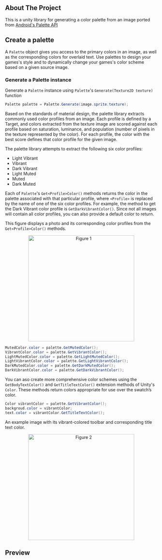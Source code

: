 ## About The Project
 This is a unity library for generating a color palette from an image ported from [Android's Palette API](https://developer.android.com/training/material/palette-colors)
 
## Create a palette
 A `Palette` object gives you access to the primary colors in an image, as well as the corresponding colors for overlaid text. Use palettes to design your games's style and to dynamically change your games's color scheme based on a given source image.
 
 ### Generate a Palette instance
 Generate a `Palette` instance using `Palette`'s `Generate(Texture2D texture)` function
 ```csharp
 Palette palette = Palette.Generate(image.sprite.texture);
 ```
 Based on the standards of material design, the palette library extracts commonly used color profiles from an image. Each profile is defined by a Target, and colors extracted from the texture image are scored against each profile based on saturation, luminance, and population (number of pixels in the texture represented by the color). For each profile, the color with the best score defines that color profile for the given image.
 
The palette library attempts to extract the following six color profiles:
* Light Vibrant
* Vibrant
* Dark Vibrant
* Light Muted
* Muted
* Dark Muted

Each of `Palette`'s `Get<Profile>Color()` methods returns the color in the palette associated with that particular profile, where `<Profile>` is replaced by the name of one of the six color profiles. For example, the method to get the Dark Vibrant color profile is `GetDarkVibrantColor()`. Since not all images will contain all color profiles, you can also provide a default color to return.

This figure displays a photo and its corresponding color profiles from the `Get<Profile>Color()` methods.
<p align="center">
<img src="https://developer.android.com/training/material/images/palette-library-color-profiles_2-1_2x.png" width="350" title="Figure 1">
</p>

```csharp
MutedColor.color = palette.GetMutedColor();
VibrantColor.color = palette.GetVibrantColor();
LightMutedColor.color = palette.GetLightMutedColor();
LightVibrantColor.color = palette.GetLightVibrantColor();
DarkMutedColor.color = palette.GetDarkMutedColor();
DarkVibrantColor.color = palette.GetDarkVibrantColor();
```
You can aso create more comprehensive color schemes using the `GetBodyTextColor()` and `GetTitleTextColor()` extension methods of Unity's `Color`. These methods return colors appropriate for use over the swatch’s color.
```csharp
Color vibrantColor = palette.GetVibrantColor();
backgroud.color = vibrantColor;
text.color = vibrantColor.GetTitleTextColor();
```
An example image with its vibrant-colored toolbar and corresponding title text color.
<p align="center">
<img src="https://developer.android.com/training/material/images/palette-library-title-text-color_2-1_2x.png" width="350" title="Figure 2">
</p>

## Preview
